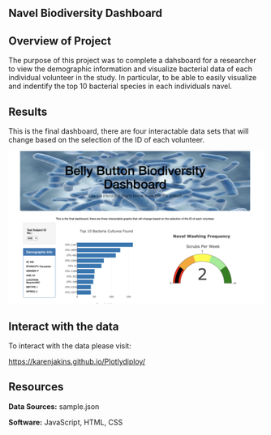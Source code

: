 ## Navel Biodiversity Dashboard

## **Overview of Project**

The purpose of this project was to complete a dahsboard for a researcher to view the demographic information and visualize bacterial data of each individual volunteer in the study. In particular, to be able to easily visualize and indentify the top 10 bacterial species in each individuals navel.

## Results

This is the final dashboard, there are four interactable data sets that will change based on the selection of the ID of each volunteer. 

![alt text](https://github.com/Karenjakins/Plotlydiploy/blob/main/Homepage.png "Homepage")


## Interact with the data

To interact with the data please visit:

https://karenjakins.github.io/Plotlydiploy/

## Resources

**Data Sources:** sample.json

**Software:** JavaScript, HTML, CSS
